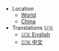 - Location
  - [World](https://ohmysh.github.io/docs-v2)
  - [China](https://ohmysh.gitee.io/docs-v2)
- Translations :us:
  - [:us: English](/)
  - [:cn: 中文](/zh_cn/)
